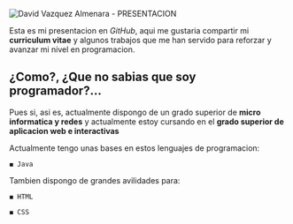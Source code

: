 ![David Vazquez Almenara - PRESENTACION](https://i.imgur.com/28nrnlH.png)

Esta es mi presentacion en *GitHub*, aqui me gustaria compartir mi **curriculum vitae** y algunos trabajos que me han servido para reforzar y avanzar mi nivel en programacion.


## ¿Como?, ¿Que no sabias que soy programador?...

Pues si, asi es, actualmente dispongo de un grado superior de **micro informatica y redes** y actualmente estoy cursando en el **grado superior de aplicacion web e interactivas**

Actualmente tengo unas bases en estos lenguajes de programacion:

```
◼ Java
```

Tambien dispongo de grandes avilidades para:

```
◼ HTML

◼ CSS
```
